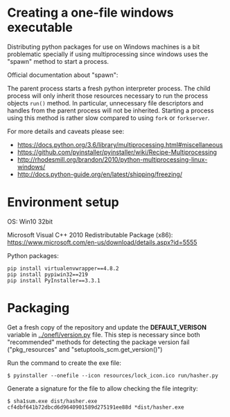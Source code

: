 # Creating a one-file windows executable

Distributing python packages for use on Windows machines is
a bit problematic specially if using multiprocessing since
windows uses the "spawn" method to start a process.

Official documentation about "spawn":

The parent process starts a fresh python interpreter process. The child
process will only inherit those resources necessary to run the process objects
`run()` method. In particular, unnecessary file descriptors and handles from the
parent process will not be inherited. Starting a process using this method is
rather slow compared to using `fork` or `forkserver`.


For more details and caveats please see:

- https://docs.python.org/3.6/library/multiprocessing.html#miscellaneous
- https://github.com/pyinstaller/pyinstaller/wiki/Recipe-Multiprocessing
- http://rhodesmill.org/brandon/2010/python-multiprocessing-linux-windows/
- http://docs.python-guide.org/en/latest/shipping/freezing/


# Environment setup

OS: Win10 32bit

Microsoft Visual C++ 2010 Redistributable Package (x86): https://www.microsoft.com/en-us/download/details.aspx?id=5555

Python packages:

    pip install virtualenvwrapper==4.8.2
    pip install pypiwin32==219 
    pip install PyInstaller==3.3.1

# Packaging

Get a fresh copy of the repository and update the **DEFAULT_VERISON**
variable in [../onefl/version.py](../onefl/version.py) file.
This step is necessary since both "recommended" methods for detecting 
the package version fail ("pkg_resources" and "setuptools_scm.get_version()")

Run the command to create the exe file:

    $ pyinstaller --onefile --icon resources/lock_icon.ico run/hasher.py 


Generate a signature for the file to allow checking the file integrity:

    $ sha1sum.exe dist/hasher.exe
    cf4dbf641b72dbcd6d9640901589d275191ee88d *dist/hasher.exe
